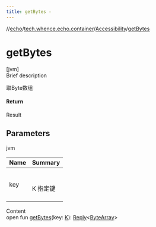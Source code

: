 ```yaml
---
title: getBytes -
---
```

//[echo](../../index.md)/[tech.whence.echo.container](../index.md)/[Accessibility](index.md)/[getBytes](get-bytes.md)



# getBytes  
[jvm]  
Brief description  


取Byte数组



#### Return  


Result<ByteArray>



## Parameters  
  
jvm  
  
|  Name|  Summary| 
|---|---|
| key| <br><br>K 指定键<br><br>
  
  
Content  
open fun [getBytes](get-bytes.md)(key: [K](index.md)): [Reply](../-reply/index.md)<[ByteArray](https://kotlinlang.org/api/latest/jvm/stdlib/kotlin/-byte-array/index.html)>  




